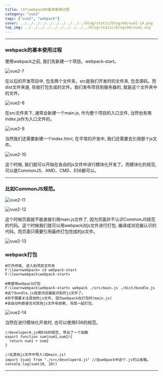 ```yaml
---
title: (37)webpack的基本使用过程
category: "vue2"
tags: ["vue2", "webpack"]
cover: ../../../../../../../../../../blog/static/blog/md/vue2-14.png
top_img: ../../../../../../../../../../blog/static/blog/md/vue2.svg
---
```


***

### webpack的基本使用过程

使用webpack之前, 我们先新建一个项目。webpack-start。

![vue2-7](../../../../../../../../../../blog/static/blog/md/vue2-7.png)

在以后的开发项目中, 包含两个文件夹。src是我们开发时的文件夹, 包含源码。而dist文件夹是, 存放打包生成的文件。我们发布项目到服务器的, 就是这个文件夹中的文件。

![vue2-8](../../../../../../../../../../blog/static/blog/md/vue2-8.png)

在src文件夹下, 通常会新建一个main.js, 作为整个项目的入口文件, 当然也有用index.js作为入口文件的。

![vue2-9](../../../../../../../../../../blog/static/blog/md/vue2-9.png)

当然我们还需要新建一个index.html, 在平常的开发中, 我们还需要去引用那个js文件。

![vue2-10](../../../../../../../../../../blog/static/blog/md/vue2-10.png)

这个时候, 我们就可以开始在各自的js文件中进行模块化开发了。而模块化的规范, 可以是CommonJS、AMD、CMD、ES6都可以。

***

### 比如CommonJS规范。

![vue2-11](../../../../../../../../../../blog/static/blog/md/vue2-11.png)

![vue2-12](../../../../../../../../../../blog/static/blog/md/vue2-12.png)

这个时候页面就不能直接引用main.js文件了, 因为页面并不认识CommonJS规范的代码。这个时候我们就可以用webpack对js文件进行打包, 编译成浏览器认识的代码。而页面只需要引用最终打包完成的js文件。

![vue2-13](../../../../../../../../../../blog/static/blog/md/vue2-13.png)

### webpack打包


    #打开终端, 进入到项目文件夹
    F:\learnwebpack> cd webpack-start
    F:\learnwebpack\webpack-start> 
    
    #再使用webpack打包
    F:\learnwebpack\webpack-start> webpack ./src/main.js ./dist/bundle.js
    #这个bundle.js就是浏览器能识别的js文件了。
    #并不需要关注其他的js文件, 因为webpack在打包时(main.js)
    #会自动判断是否对其他js文件有依赖, 将其一起打包。


![vue2-14](../../../../../../../../../../blog/static/blog/md/vue2-14.png)

当然在进行模块化开发时, 也可以使用ES6的规范。


    //developerA.js用ES6的规范, 导出了一个函数
    export function sum(num1,num2){
      return num1 + num2
    }
    
    //在其他js文件中导入(如main.js)
    import {sum} from "./src/developerA.js" //在webpack中这个.js可以省略。
    console.log(sum(10, 20))


***